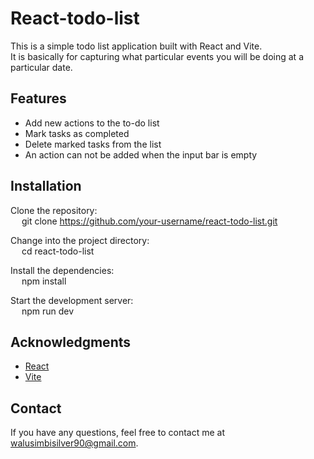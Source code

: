 # React-todo-list

This is a simple todo list application built with React and Vite.<br>
It is basically for capturing what particular events you will be doing at a particular date.

## Features

- Add new actions to the to-do list
- Mark tasks as completed
- Delete marked tasks from the list
- An action can not be added when the input bar is empty

## Installation

Clone the repository:<br>
   &emsp; git clone https://github.com/your-username/react-todo-list.git
   
Change into the project directory:<br>
   &emsp; cd react-todo-list

Install the dependencies:<br>
   &emsp; npm install

Start the development server:<br>
   &emsp; npm run dev

## Acknowledgments
   * [React](https://reactjs.org)
   * [Vite](https://vitejs.dev)

## Contact
   If you have any questions, feel free to contact me at walusimbisilver90@gmail.com.
